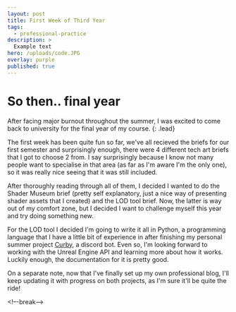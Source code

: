 ```yaml
---
layout: post
title: First Week of Third Year
tags:
  - professional-practice
description: >
  Example text
hero: /uploads/code.JPG
overlay: purple
published: true
---
```

# So then.. final year

After facing major burnout throughout the summer, I was excited to come back to university for the final year of my course.
{: .lead}

The first week has been quite fun so far, we've all recieved the briefs for our first semester and surprisingly enough, there were 4 different tech art briefs that I got to choose 2 from. I say surprisingly because I know not many people want to specialise in that area (as far as I'm aware I'm the only one), so it was really nice seeing that it was still included. 

After thoroughly reading through all of them, I decided I wanted to do the Shader Museum brief (pretty self explanatory, just a nice way of presenting shader assets that I created) and the LOD tool brief. Now, the latter is way out of my comfort zone, but I decided I want to challenge myself this year and try doing something new. 

For the LOD tool I decided I'm going to write it all in Python, a programming language that I have a little bit of experience in after finishing my personal summer project [Curby](https://github.com/anukiancu/curby), a discord bot. Even so, I'm looking forward to working with the Unreal Engine API and learning more about how it works. Luckily enough, the documentation for it is pretty good.

On a separate note, now that I've finally set up my own professional blog, I'll keep updating it with progress on both projects, as I'm sure it'll be quite the ride!


<!–-break-–>

